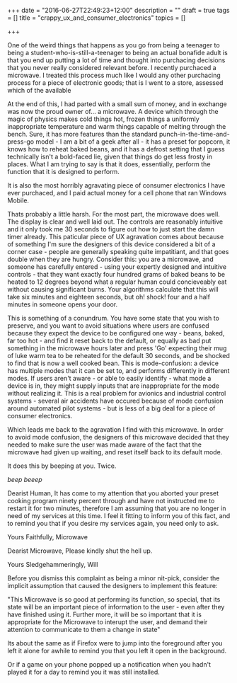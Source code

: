 +++
date = "2016-06-27T22:49:23+12:00"
description = ""
draft = true
tags = []
title = "crappy_ux_and_consumer_electronics"
topics = []

+++

One of the weird things that happens as you go from being a teenager to being a student-who-is-still-a-teenager to being an actual bonafide adult is that you end up putting a lot of time and thought into purchacing decisions that you never really considered relevant before. I recently purchaced a microwave. I treated this process much like I would any other purchacing process for a piece of electronic goods; that is I went to a store, assessed which of the available

At the end of this, I had parted with a small sum of money, and in exchange was now the proud owner of... a microwave. A device which through the magic of physics makes cold things hot, frozen things a uniformly inappropriate temperature and warm things capable of melting through the bench. Sure, it has more features than the standard punch-in-the-time-and-press-go model - I am a bit of a geek after all - it has a preset for popcorn, it knows how to reheat baked beans, and it has a defrost setting that I guess technically isn't a bold-faced lie, given that things do get less frosty in places. What I am trying to say is that it does, essentially, perform the function that it is designed to perform.

It is also the most horribly agravating piece of consumer electronics I have ever purchaced, and I paid actual money for a cell phone that ran Windows Mobile.

Thats probably a little harsh. For the most part, the microwave does well. The display is clear and well laid out. The controls are reasonably intuitive and it only took me 30 seconds to figure out how to just start the damn timer already. This paticular piece of UX agravation comes about because of something I'm sure the designers of this device considered a bit of a corner case - people are generally speaking quite impatitiant, and that goes double when they are hungry. Consider this: you are a microwave, and someone has carefully entered - using your expertly designed and intuitive controls - that they want exactly four hundred grams of baked beans to be heated to 12 degrees beyond what a regular human could concieveably eat without causing significant burns. Your algorithms calculate that this will take six minutes and eighteen seconds, but oh! shock! four and a half minutes in someone opens your door.

This is something of a conundrum. You have some state that you wish to preserve, and you want to avoid situations where users are confused because they expect the device to be configured one way - beans, baked, far too hot - and find it reset back to the default, or equally as bad put something in the microwave hours later and press 'Go' expecting their mug of luke warm tea to be reheated for the default 30 seconds, and be shocked to find that is now a well cooked bean. This is mode-confusion: a device has multiple modes that it can be set to, and performs differently in different modes. If users aren't aware - or able to easily identify - what mode a device is in, they might supply inputs that are inappropriate for the mode without realizing it. This is a real problem for avionics and industrial control systems - several air accidents have occured because of mode confusion around automated pilot systems - but is less of a big deal for a piece of consumer electronics.

Which leads me back to the agravation I find with this microwave. In order to avoid mode confusion, the designers of this microwave decided that they needed to make sure the user was made aware of the fact that the microwave had given up waiting, and reset itself back to its default mode.

It does this by beeping at you. Twice.

_beep beeep_

Dearist Human,
It has come to my attention that you aborted your preset cooking program ninety percent through and have not instructed me to restart it for two minutes, therefore I am assuming that you are no longer in need of my services at this time. I feel it fitting to inform you of this fact, and to remind you that if you desire my services again, you need only to ask.

Yours Faithfully,
Microwave


Dearist Microwave,
Please kindly shut the hell up.

Yours Sledgehammeringly,
Will

Before you dismiss this complaint as being a minor nit-pick, consider the implicit assumption that caused the designers to implement this feature:

"This Microwave is so good at performing its function, so special, that its state will be an important piece of information to the user - even after they have finished using it. Further more, it will be so important that it is appropriate for the Microwave to interupt the user, and demand their attention to communicate to them a change in state"

Its about the same as if Firefox were to jump into the foreground after you left it alone for awhile to remind you that you left it open in the background.

Or if a game on your phone popped up a notification when you hadn't played it for a day to remind you it was still installed.
